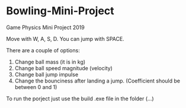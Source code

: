 # Bowling-Mini-Project
Game Physics Mini Project 2019

Move with W, A, S, D.
You can jump with SPACE.

There are a couple of options:
1. Change ball mass (it is in kg)
2. Change ball speed magnitude (velocity)
3. Change ball jump impulse
4. Change the bounciness after landing a jump. (Coefficient should be between 0 and 1)

To run the porject just use the build .exe file in the folder (...)
